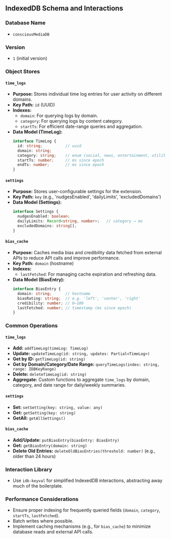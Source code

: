 ## IndexedDB Schema and Interactions

### Database Name
- `consciousMediaDB`

### Version
- `1` (initial version)

### Object Stores

#### `time_logs`
- **Purpose:** Stores individual time log entries for user activity on different domains.
- **Key Path:** `id` (UUID)
- **Indexes:**
  - `domain`: For querying logs by domain.
  - `category`: For querying logs by content category.
  - `startTs`: For efficient date-range queries and aggregation.
- **Data Model (TimeLog):**
  ```typescript
  interface TimeLog {
    id: string;          // uuid
    domain: string;
    category: string;    // enum (social, news, entertainment, utility, etc.)
    startTs: number;     // ms since epoch
    endTs: number;       // ms since epoch
  }
  ```

#### `settings`
- **Purpose:** Stores user-configurable settings for the extension.
- **Key Path:** `key` (e.g., 'nudgesEnabled', 'dailyLimits', 'excludedDomains')
- **Data Model (Settings):**
  ```typescript
  interface Settings {
    nudgesEnabled: boolean;
    dailyLimits: Record<string, number>;   // category → ms
    excludedDomains: string[];
  }
  ```

#### `bias_cache`
- **Purpose:** Caches media bias and credibility data fetched from external APIs to reduce API calls and improve performance.
- **Key Path:** `domain` (hostname)
- **Indexes:**
  - `lastFetched`: For managing cache expiration and refreshing data.
- **Data Model (BiasEntry):**
  ```typescript
  interface BiasEntry {
    domain: string;      // hostname
    biasRating: string;  // e.g. 'left', 'center', 'right'
    credibility: number; // 0–100
    lastFetched: number; // timestamp (ms since epoch)
  }
  ```

### Common Operations

#### `time_logs`
- **Add:** `addTimeLog(timeLog: TimeLog)`
- **Update:** `updateTimeLog(id: string, updates: Partial<TimeLog>)`
- **Get by ID:** `getTimeLog(id: string)`
- **Get by Domain/Category/Date Range:** `queryTimeLogs(index: string, range: IDBKeyRange)`
- **Delete:** `deleteTimeLog(id: string)`
- **Aggregate:** Custom functions to aggregate `time_logs` by domain, category, and date range for daily/weekly summaries.

#### `settings`
- **Set:** `setSetting(key: string, value: any)`
- **Get:** `getSetting(key: string)`
- **GetAll:** `getAllSettings()`

#### `bias_cache`
- **Add/Update:** `putBiasEntry(biasEntry: BiasEntry)`
- **Get:** `getBiasEntry(domain: string)`
- **Delete Old Entries:** `deleteOldBiasEntries(threshold: number)` (e.g., older than 24 hours)

### Interaction Library
- Use `idb-keyval` for simplified IndexedDB interactions, abstracting away much of the boilerplate.

### Performance Considerations
- Ensure proper indexing for frequently queried fields (`domain`, `category`, `startTs`, `lastFetched`).
- Batch writes where possible.
- Implement caching mechanisms (e.g., for `bias_cache`) to minimize database reads and external API calls.


